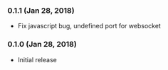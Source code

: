 ### 0.1.1 (Jan 28, 2018)
* Fix javascript bug, undefined port for websocket

### 0.1.0 (Jan 28, 2018)
* Initial release
